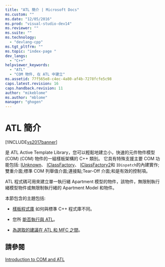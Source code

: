 ```yaml
---
title: "ATL 簡介 | Microsoft Docs"
ms.custom: ""
ms.date: "12/05/2016"
ms.prod: "visual-studio-dev14"
ms.reviewer: ""
ms.suite: ""
ms.technology: 
  - "devlang-cpp"
ms.tgt_pltfrm: ""
ms.topic: "index-page "
dev_langs: 
  - "C++"
helpviewer_keywords: 
  - "ATL"
  - "COM 物件, 在 ATL 中建立"
ms.assetid: 77f565e8-c4ec-4a80-af4b-7278fcfe5c98
caps.latest.revision: 16
caps.handback.revision: 11
author: "mikeblome"
ms.author: "mblome"
manager: "ghogen"
---
```

# ATL 簡介
[!INCLUDE[vs2017banner](../assembler/inline/includes/vs2017banner.md)]

是 ATL Active Template Library，您可以輕鬆地建立小，快速的元件物件模型 \(COM\) \(COM\) 物件的一組樣板架構的 C\+\+ 類別。  它具有特殊支援主要 COM 功能包括: [IUnknown](http://msdn.microsoft.com/library/windows/desktop/ms680509)、 [IClassFactory](http://msdn.microsoft.com/library/windows/desktop/ms694364)、 [IClassFactory2](http://msdn.microsoft.com/library/windows/desktop/ms692720)和 `IDispatch`的內建實作;雙重介面;標準 COM 列舉值介面;連接點;Tear\-Off 介面;和是有效的控制項。  
  
 ATL 程式碼可用來建立單一執行緒 Apartment 模型的物件，該物件，無限制執行緒模型物件或無限制執行緒的 Apartment Model 和物件。  
  
 本節包含的主題包括:  
  
-   [樣板程式庫](../atl/using-a-template-library.md) 如何與標準 C\+\+ 程式庫不同。  
  
-   您所 [能否執行與 ATL](../atl/scope-of-atl.md)。  
  
-   [為選取的建議在 ATL 和 MFC 之間](../atl/recommendations-for-choosing-between-atl-and-mfc.md)。  
  
## 請參閱  
 [Introduction to COM and ATL](../atl/introduction-to-com-and-atl.md)